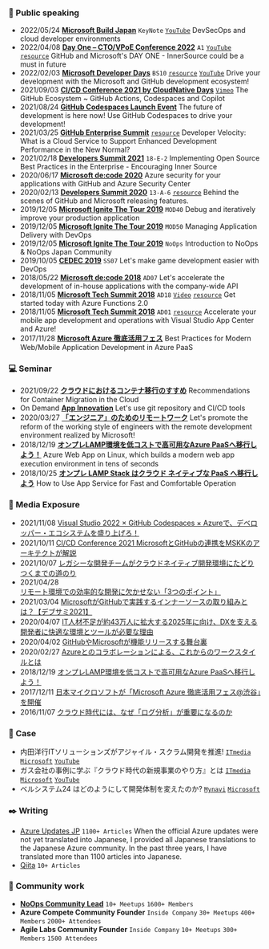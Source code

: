 ### :mega: Public speaking
- 2022/05/24 **[Microsoft Build Japan](https://mybuild.microsoft.com/en-US/home?wt.mc_id=build2022_fld_ja_bn_pd_sem_gl&aaid=gse)** ```KeyNote``` [```YouTube```](https://www.youtube.com/watch?v=2-TioOyPgLw) DevSecOps and cloud developer environments
- 2022/04/08 **[Day One – CTO/VPoE Conference 2022](https://cto-a.org/news/2022/03/01/7385/)** ```A1``` [```YouTube```](https://www.youtube.com/watch?v=wQSb3gK5iBY&list=LL&index=5) [```resource```](https://speakerdeck.com/yuhattor/a1-jin-hou-que-shi-nibi-yao-ninaru-innersource-github-to-microsoft-false-day-one) GitHub and Microsoft's DAY ONE - InnerSource could be a must in future
- 2022/02/03 **[Microsoft Developer Days](https://msevents.microsoft.com/event?id=1619975101)** ```BS10``` [```resource```](https://www.slideshare.net/microsoftjp/bs10microsoft-github) [```YouTube```](https://www.youtube.com/watch?v=TV8VcXwRcp4) Drive your development with the Microsoft and GitHub development ecosystem!
- 2021/09/03 **[CI/CD Conference 2021 by CloudNative Days](https://event.cloudnativedays.jp/cicd2021)** [```Vimeo```](https://event.cloudnativedays.jp/cicd2021/talks/1185) The GitHub Ecosystem ~ GitHub Actions, Codespaces and Copilot
- 2021/08/24 **[GitHub Codespaces Launch Event](https://mktoevents.com/Microsoft+Event/287192/157-GQE-382?Dev_YT=PET3035075)** The future of development is here now! Use GitHub Codespaces to drive your development!
- 2021/03/25 **[GitHub Enterprise Summit](https://resources.github.com/webcasts/Japan-Enterprise-Summit-thankyou/)**  [```resource```](https://resources.github.com/webcasts/Japan-Enterprise-Summit-thankyou/) Developer Velocity: What is a Cloud Service to Support Enhanced Development Performance in the New Normal?
- 2021/02/18 **[Developers Summit 2021](https://event.shoeisha.jp/devsumi/20210218)** ```18-E-2``` Implementing Open Source Best Practices in the Enterprise - Encouraging Inner Source
- 2020/06/17 **[Microsoft de:code 2020](https://www.microsoft.com/ja-jp/events/decode/2020)** Azure security for your applications with GitHub and Azure Security Center
- 2020/02/13 **[Developers Summit 2020](https://event.shoeisha.jp/devsumi/20200213/session/2340/)** ```13-A-6``` [```resource```](https://www.slideshare.net/ssusercd7b97/githubmicrosoft?next_slideshow=true) Behind the scenes of GitHub and Microsoft releasing features.
- 2019/12/05 **[Microsoft Ignite The Tour 2019](https://techcommunity.microsoft.com/t5/microsoft-mvp-award-program-blog/microsoft-ignite-the-tour-2019-highlights-from-paris-tokyo/ba-p/1068875)** ```MOD40``` Debug and iteratively improve your production application
- 2019/12/05 **[Microsoft Ignite The Tour 2019](https://techcommunity.microsoft.com/t5/microsoft-mvp-award-program-blog/microsoft-ignite-the-tour-2019-highlights-from-paris-tokyo/ba-p/1068875)** ```MOD50``` Managing Application Delivery with DevOps
- 2019/12/05 **[Microsoft Ignite The Tour 2019](https://techcommunity.microsoft.com/t5/microsoft-mvp-award-program-blog/microsoft-ignite-the-tour-2019-highlights-from-paris-tokyo/ba-p/1068875)** ```NoOps``` Introduction to NoOps & NoOps Japan Community
- 2019/10/05 **[CEDEC 2019](https://sapporo.cedec.jp/session/ss07/)** ```SS07``` Let's make game development easier with DevOps 
- 2018/05/22 **[Microsoft de:code 2018](https://www.microsoft.com/ja-jp/events/decode/2018/overview.aspx)** ```AD07``` Let's accelerate the development of in-house applications with the company-wide API
- 2018/11/05 **[Microsoft Tech Summit 2018](https://www.microsoft.com/ja-jp/events/techsummit/2018/about.aspx)** ```AD18``` [```Video```](https://www.youtube.com/watch?v=_Rz7QKTbDvI) [```resource```](https://www.slideshare.net/ssusercd7b97/azure-functions-20) Get started today with Azure Functions 2.0 
- 2018/11/05 **[Microsoft Tech Summit 2018](https://www.microsoft.com/ja-jp/events/techsummit/2018/about.aspx)** ```AD01``` [```resource```](https://www.slideshare.net/ssusercd7b97/visual-studio-app-center-azure) Accelerate your mobile app development and operations with Visual Studio App Center and Azure! 
- 2017/11/28 **[Microsoft Azure 徹底活用フェス](https://www.sbbit.jp/eventinfo/43087)** Best Practices for Modern Web/Mobile Application Development in Azure PaaS


### :computer: Seminar

- 2021/09/22 **[クラウドにおけるコンテナ移行のすすめ](https://aka.ms/Container0922JP)** Recommendations for Container Migration in the Cloud
- On Demand **[App Innovation](https://info.microsoft.com/JA-AzureApp-WBNR-FY20-04Apr-23-AzureAppInnovationMeetAzureforDevelopers-SRDEM19296_LP02OnDemandRegistration-ForminBody.html)** Let's use git repository and CI/CD tools
- 2020/03/27 **[「エンジニア」のためのリモートワーク](https://contacts.nissho-ele.co.jp/Azure_GitHub_20200327_LP.html)** Let's promote the reform of the working style of engineers with the remote development environment realized by Microsoft!
- 2018/12/19 **[オンプレLAMP環境を低コストで高可用なAzure PaaSへ移行しよう！](https://ascii.jp/elem/000/001/771/1771907/3/)** Azure Web App on Linux, which builds a modern web app execution environment in tens of seconds
- 2018/10/25 **[オンプレ LAMP Stack はクラウド ネイティブな PaaS へ移行しよう](https://microsoft-events.connpass.com/event/105328/)** How to Use App Service for Fast and Comfortable Operation

### :newspaper: Media Exposure
- 2021/11/08 [Visual Studio 2022 × GitHub Codespaces × Azureで、デベロッパー・エコシステムを盛り上げろ！](https://zine.qiita.com/interview/202111-microsoft-github/)
- 2021/10/11 [CI/CD Conference 2021 MicrosoftとGitHubの連携をMSKKのアーキテクトが解説](https://thinkit.co.jp/article/18824)
- 2021/10/07 [レガシーな開発チームがクラウドネイティブ開発環境にたどりつくまでの道のり](https://www.itmedia.co.jp/business/articles/2110/07/news001.html)
- 2021/04/28 [リモート環境での効率的な開発に欠かせない「3つのポイント」](https://atmarkit.itmedia.co.jp/ait/articles/2104/22/news010.html)
- 2021/03/04 [MicrosoftがGitHubで実践するインナーソースの取り組みとは？【デブサミ2021】](https://codezine.jp/article/detail/13685)
- 2020/04/07 [IT人材不足が約43万人に拡大する2025年に向け、DXを支える開発者に快適な環境とツールが必要な理由](https://atmarkit.itmedia.co.jp/ait/articles/2004/07/news004.html)
- 2020/04/02 [GitHubやMicrosoftが機能リリースする舞台裏](https://codezine.jp/article/detail/12089)
- 2020/02/27 [Azureとのコラボレーションによる、これからのワークスタイルとは](https://thinkit.co.jp/article/17316)
- 2018/12/19 [オンプレLAMP環境を低コストで高可用なAzure PaaSへ移行しよう！](https://ascii.jp/elem/000/001/771/1771907/3/)
- 2017/12/11 [日本マイクロソフトが「Microsoft Azure 徹底活用フェス@渋谷」を開催](https://enterprisezine.jp/article/detail/10168)
- 2016/11/07 [クラウド時代には、なぜ「ログ分析」が重要になるのか](https://atmarkit.itmedia.co.jp/ait/articles/1611/07/news010.html)

### :mega: Case
- 内田洋行ITソリューションズがアジャイル・スクラム開発を推進!  [```ITmedia```](https://www.itmedia.co.jp/business/articles/2110/07/news001.html) [```Microsoft```](https://customers.microsoft.com/ja-jp/story/1371339985204712916-uchida-yoko-it-solutions-co-ltd-professional-services-azure-jp-japan) [```YouTube```](https://www.youtube.com/watch?v=msoghC5B2zY)
- ガス会社の事例に学ぶ『クラウド時代の新規事業のやり方』とは [```ITmedia```](https://www.itmedia.co.jp/business/articles/2107/08/news002.html) [```Microsoft```](https://customers.microsoft.com/ja-jp/story/1419627181105204902-tobu-gas-ja-japan) [```YouTube```](https://www.youtube.com/watch?v=nKKf97hrR2Y)
- ベルシステム24 はどのようにして開発体制を変えたのか?  [```Mynavi```](https://news.mynavi.jp/techplus/kikaku/azure_case_td-83/) [```Microsoft```](https://customers.microsoft.com/ja-jp/story/737100-bellsystem24-professional-services-azure-jp-japan?ln=ja-jp)

### :black_nib: Writing 
- [Azure Updates JP](https://azureupdatesj.wordpress.com/) ```1100+ Articles```
When the official Azure updates were not yet translated into Japanese, I provided all Japanese translations to the Japanese Azure community.
In the past three years, I have translated more than 1100 articles into Japanese.
- [Qiita](https://qiita.com/yuhattor) ```10+ Articles```

### :busts_in_silhouette:	Community work
- [**NoOps Community Lead**](https://noops.connpass.com/participation/) ```10+ Meetups``` ```1600+ Members```
- **Azure Compete Community Founder** ```Inside Company``` ```30+ Meetups``` ```400+ Members``` ```2000+ Attendees```
- **Agile Labs Community Founder** ```Inside Company``` ```10+ Meetups``` ```300+ Members``` ```1500 Attendees```
